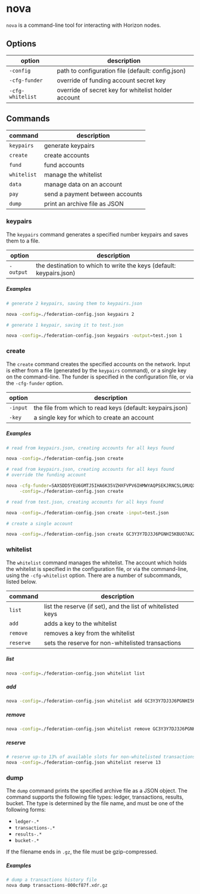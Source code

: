 # nova

`nova` is a command-line tool for interacting with Horizon nodes.

## Options
option|description
-|-
`-config`|path to configuration file (default: config.json)
`-cfg-funder`|override of funding account secret key
`-cfg-whitelist`|override of secret key for whitelist holder account

## Commands
command|description
-|-
`keypairs`|generate keypairs
`create`|create accounts
`fund`|fund accounts
`whitelist`|manage the whitelist
`data`|manage data on an account
`pay`|send a payment between accounts
`dump`|print an archive file as JSON

### keypairs

The `keypairs` command generates a specified number keypairs and saves them to a file.

option|description
-|-
`-output`|the destination to which to write the keys (default: keypairs.json)

##### Examples

```bash
# generate 2 keypairs, saving them to keypairs.json

nova -config=./federation-config.json keypairs 2
```
```bash
# generate 1 keypair, saving it to test.json

nova -config=./federation-config.json keypairs -output=test.json 1
```

### create
The `create` command creates the specified accounts on the network.  Input is either from a file (generated by the `keypairs` command), or a single key on the command-line.  The funder is specified in the configuration file, or via the `-cfg-funder` option.

option|description
-|-
`-input`|the file from which to read keys (default: keypairs.json)
`-key`|a single key for which to create an account

##### Examples

```bash
# read from keypairs.json, creating accounts for all keys found

nova -config=./federation-config.json create
```
```bash
# read from keypairs.json, creating accounts for all keys found
# override the funding account

nova -cfg-funder=SAXSDD5YEU6GMTJ5IHA6K35VZHXFVPV6IHMWYAQPSEKJRNC5LGMUQX35 \
     -config=./federation-config.json create
```
```bash
# read from test.json, creating accounts for all keys found

nova -config=./federation-config.json create -input=test.json
```
```bash
# create a single account

nova -config=./federation-config.json create GC3Y3Y7DJ3J6PGNHI5KBUO7AXZXDTKUUYA6K3FVHDOFCEGYZJ27GHNAR
```

### whitelist
The `whitelist` command manages the whitelist.  The account which holds the whitelist is specified in the configuration file, or via the command-line, using the `-cfg-whitelist` option.  There are a number of subcommands, listed below.

command|description
-|-
`list`|list the reserve (if set), and the list of whitelisted keys
`add`|adds a key to the whitelist
`remove`|removes a key from the whitelist
`reserve`|sets the reserve for non-whitelisted transactions

##### list
```bash
nova -config=./federation-config.json whitelist list
```

##### add
```bash
nova -config=./federation-config.json whitelist add GC3Y3Y7DJ3J6PGNHI5KBUO7AXZXDTKUUYA6K3FVHDOFCEGYZJ27GHNAR
```

##### remove
```bash
nova -config=./federation-config.json whitelist remove GC3Y3Y7DJ3J6PGNHI5KBUO7AXZXDTKUUYA6K3FVHDOFCEGYZJ27GHNAR
```

##### reserve
```bash
# reserve up-to 13% of available slots for non-whitelisted transactions
nova -config=./federation-config.json whitelist reserve 13
```

### dump
The `dump` command prints the specified archive file as a JSON object.  The command supports the following file types: ledger, transactions, results, bucket.  The type is determined by the file name, and must be one of the following forms:

- `ledger-.*`
- `transactions-.*`
- `results-.*`
- `bucket-.*`

If the filename ends in `.gz`, the file must be gzip-compressed.

##### Examples

```bash
# dump a transactions history file
nova dump transactions-000cf87f.xdr.gz
```
